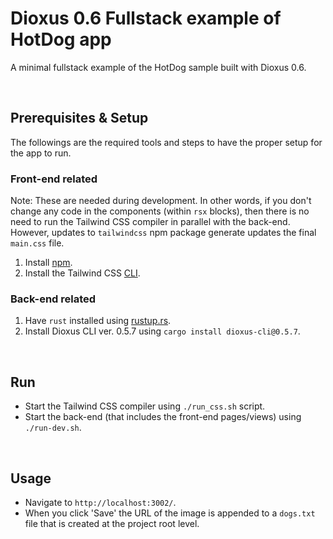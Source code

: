 # Dioxus 0.6 Fullstack example of HotDog app

A minimal fullstack example of the HotDog sample built with Dioxus 0.6.

<br/>

## Prerequisites & Setup

The followings are the required tools and steps to have the proper setup for the app to run.

### Front-end related

Note: These are needed during development. In other words, if you don't change any code in the components (within `rsx` blocks), then there is no need to run the Tailwind CSS compiler in parallel with the back-end. However, updates to `tailwindcss` npm package generate updates the final `main.css` file.

1. Install [npm](https://docs.npmjs.com/downloading-and-installing-node-js-and-npm).
2. Install the Tailwind CSS [CLI](https://tailwindcss.com/docs/installation).

### Back-end related

1. Have `rust` installed using [rustup.rs](https://rustup.rs/).
2. Install Dioxus CLI ver. 0.5.7 using `cargo install dioxus-cli@0.5.7`.

<br/>

## Run

-   Start the Tailwind CSS compiler using `./run_css.sh` script.
-   Start the back-end (that includes the front-end pages/views) using `./run-dev.sh`.

<br/>

## Usage

-   Navigate to `http://localhost:3002/`.
-   When you click 'Save' the URL of the image is appended to a `dogs.txt` file that is created at the project root level.
